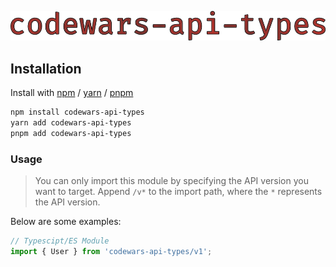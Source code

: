 ![](media/codewars-api-types2.png)

## Installation
Install with [npm](https://www.npmjs.com) / [yarn](https://yarnpkg.com) / [pnpm](https://pnpm.js.org)

```bash
npm install codewars-api-types
yarn add codewars-api-types
pnpm add codewars-api-types
```

### Usage

> You can only import this module by specifying the API version you want to target. Append `/v*` to the import path, where the `*` represents the API version.

Below are some examples:

```ts
// Typescipt/ES Module
import { User } from 'codewars-api-types/v1';
```